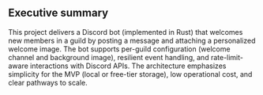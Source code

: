 ## Executive summary

This project delivers a Discord bot (implemented in Rust) that welcomes new members in a guild by posting a message and attaching a personalized welcome image. The bot supports per-guild configuration (welcome channel and background image), resilient event handling, and rate-limit-aware interactions with Discord APIs. The architecture emphasizes simplicity for the MVP (local or free-tier storage), low operational cost, and clear pathways to scale.


